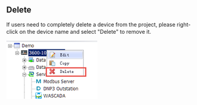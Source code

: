 ## Delete

If users need to completely delete a device from the project, please right-click on the device name and select "Delete" to remove it. 　


![](deletedevice.png)
